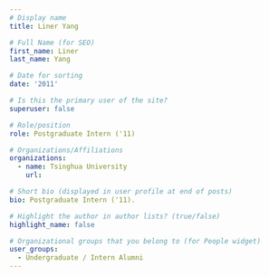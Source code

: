 ```yaml
---
# Display name
title: Liner Yang

# Full Name (for SEO) 
first_name: Liner
last_name: Yang

# Date for sorting
date: '2011'

# Is this the primary user of the site?
superuser: false

# Role/position
role: Postgraduate Intern ('11)

# Organizations/Affiliations
organizations:
  - name: Tsinghua University
    url: 

# Short bio (displayed in user profile at end of posts)
bio: Postgraduate Intern ('11). 

# Highlight the author in author lists? (true/false)
highlight_name: false

# Organizational groups that you belong to (for People widget)
user_groups:
  - Undergraduate / Intern Alumni
---
```

